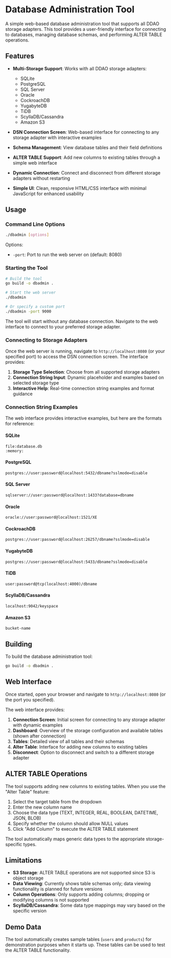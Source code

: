# Database Administration Tool

A simple web-based database administration tool that supports all DDAO storage adapters. This tool provides a user-friendly interface for connecting to databases, managing database schemas, and performing ALTER TABLE operations.

## Features

- **Multi-Storage Support**: Works with all DDAO storage adapters:
  - SQLite
  - PostgreSQL
  - SQL Server
  - Oracle
  - CockroachDB
  - YugabyteDB
  - TiDB
  - ScyllaDB/Cassandra
  - Amazon S3

- **DSN Connection Screen**: Web-based interface for connecting to any storage adapter with interactive examples
- **Schema Management**: View database tables and their field definitions
- **ALTER TABLE Support**: Add new columns to existing tables through a simple web interface
- **Dynamic Connection**: Connect and disconnect from different storage adapters without restarting
- **Simple UI**: Clean, responsive HTML/CSS interface with minimal JavaScript for enhanced usability

## Usage

### Command Line Options

```bash
./dbadmin [options]
```

Options:
- `-port`: Port to run the web server on (default: 8080)

### Starting the Tool

```bash
# Build the tool
go build -o dbadmin .

# Start the web server
./dbadmin

# Or specify a custom port
./dbadmin -port 9000
```

The tool will start without any database connection. Navigate to the web interface to connect to your preferred storage adapter.

### Connecting to Storage Adapters

Once the web server is running, navigate to `http://localhost:8080` (or your specified port) to access the DSN connection screen. The interface provides:

1. **Storage Type Selection**: Choose from all supported storage adapters
2. **Connection String Input**: Dynamic placeholder and examples based on selected storage type
3. **Interactive Help**: Real-time connection string examples and format guidance

### Connection String Examples

The web interface provides interactive examples, but here are the formats for reference:

#### SQLite
```
file:database.db
:memory:
```

#### PostgreSQL
```
postgres://user:password@localhost:5432/dbname?sslmode=disable
```

#### SQL Server
```
sqlserver://user:password@localhost:1433?database=dbname
```

#### Oracle
```
oracle://user:password@localhost:1521/XE
```

#### CockroachDB
```
postgres://user:password@localhost:26257/dbname?sslmode=disable
```

#### YugabyteDB
```
postgres://user:password@localhost:5433/dbname?sslmode=disable
```

#### TiDB
```
user:password@tcp(localhost:4000)/dbname
```

#### ScyllaDB/Cassandra
```
localhost:9042/keyspace
```

#### Amazon S3
```
bucket-name
```

## Building

To build the database administration tool:

```bash
go build -o dbadmin .
```

## Web Interface

Once started, open your browser and navigate to `http://localhost:8080` (or the port you specified).

The web interface provides:

1. **Connection Screen**: Initial screen for connecting to any storage adapter with dynamic examples
2. **Dashboard**: Overview of the storage configuration and available tables (shown after connection)
3. **Tables**: Detailed view of all tables and their schemas
4. **Alter Table**: Interface for adding new columns to existing tables
5. **Disconnect**: Option to disconnect and switch to a different storage adapter

## ALTER TABLE Operations

The tool supports adding new columns to existing tables. When you use the "Alter Table" feature:

1. Select the target table from the dropdown
2. Enter the new column name
3. Choose the data type (TEXT, INTEGER, REAL, BOOLEAN, DATETIME, JSON, BLOB)
4. Specify whether the column should allow NULL values
5. Click "Add Column" to execute the ALTER TABLE statement

The tool automatically maps generic data types to the appropriate storage-specific types.

## Limitations

- **S3 Storage**: ALTER TABLE operations are not supported since S3 is object storage
- **Data Viewing**: Currently shows table schemas only; data viewing functionality is planned for future versions
- **Column Operations**: Only supports adding columns; dropping or modifying columns is not supported
- **ScyllaDB/Cassandra**: Some data type mappings may vary based on the specific version

## Demo Data

The tool automatically creates sample tables (`users` and `products`) for demonstration purposes when it starts up. These tables can be used to test the ALTER TABLE functionality.
